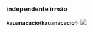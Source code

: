 ### independente irmão
**kauanacacio/kauanacacio**✨ 
![](https://media3.giphy.com/media/hryis7A55UXZNCUTNA/giphy.gif)
